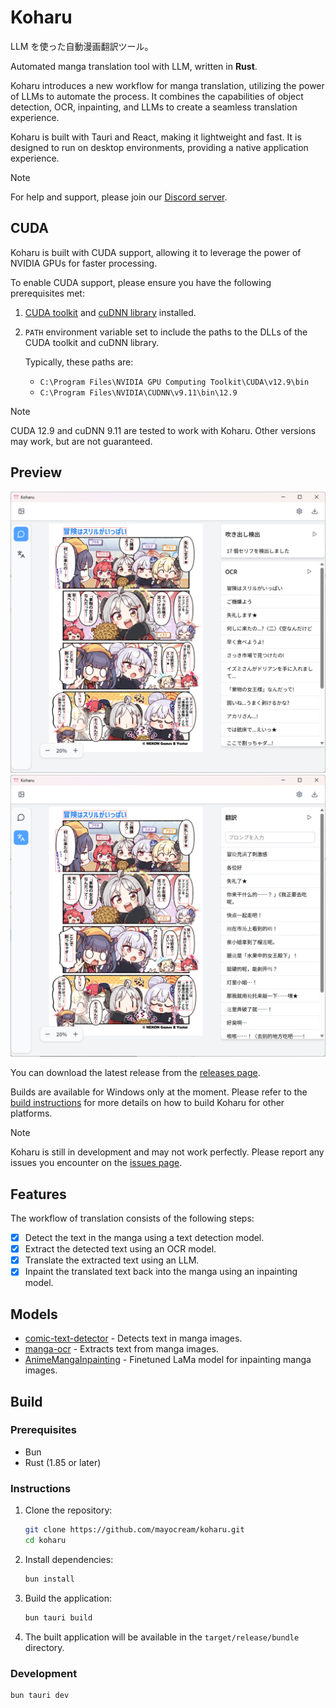 # Koharu

LLM を使った自動漫画翻訳ツール。

Automated manga translation tool with LLM, written in **Rust**.

Koharu introduces a new workflow for manga translation, utilizing the power of LLMs to automate the process. It combines the capabilities of object detection, OCR, inpainting, and LLMs to create a seamless translation experience.

Koharu is built with Tauri and React, making it lightweight and fast. It is designed to run on desktop environments, providing a native application experience.

> [!NOTE]
> For help and support, please join our [Discord server](https://discord.gg/mHvHkxGnUY).

## CUDA

Koharu is built with CUDA support, allowing it to leverage the power of NVIDIA GPUs for faster processing.

To enable CUDA support, please ensure you have the following prerequisites met:

1. [CUDA toolkit](https://developer.nvidia.com/cuda-toolkit) and [cuDNN library](https://developer.nvidia.com/cudnn) installed.
1. `PATH` environment variable set to include the paths to the DLLs of the CUDA toolkit and cuDNN library.

    Typically, these paths are:

    - `C:\Program Files\NVIDIA GPU Computing Toolkit\CUDA\v12.9\bin`
    - `C:\Program Files\NVIDIA\CUDNN\v9.11\bin\12.9`

> [!NOTE]
> CUDA 12.9 and cuDNN 9.11 are tested to work with Koharu. Other versions may work, but are not guaranteed.

## Preview

![detection](./docs/images/koharu-demo-1.png)
![translation](./docs/images/koharu-demo-2.png)

You can download the latest release from the [releases page](https://github.com/mayocream/koharu/releases/latest).

Builds are available for Windows only at the moment. Please refer to the [build instructions](#build) for more details on how to build Koharu for other platforms.

> [!NOTE]
> Koharu is still in development and may not work perfectly. Please report any issues you encounter on the [issues page](https://github.com/mayocream/koharu/issues).

## Features

The workflow of translation consists of the following steps:

- [x] Detect the text in the manga using a text detection model.
- [x] Extract the detected text using an OCR model.
- [x] Translate the extracted text using an LLM.
- [x] Inpaint the translated text back into the manga using an inpainting model.

## Models

- [comic-text-detector](https://github.com/dmMaze/comic-text-detector) - Detects text in manga images.
- [manga-ocr](https://github.com/kha-white/manga-ocr) - Extracts text from manga images.
- [AnimeMangaInpainting](https://huggingface.co/dreMaz/AnimeMangaInpainting) - Finetuned LaMa model for inpainting manga images.

## Build

### Prerequisites

- Bun
- Rust (1.85 or later)

### Instructions

1. Clone the repository:

   ```bash
   git clone https://github.com/mayocream/koharu.git
   cd koharu
   ```

1. Install dependencies:

   ```bash
   bun install
   ```

1. Build the application:

   ```bash
   bun tauri build
   ```

1. The built application will be available in the `target/release/bundle` directory.

### Development

```bash
bun tauri dev
```
